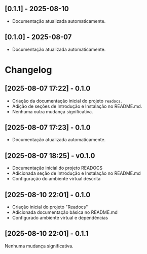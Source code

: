 ## [0.1.1] - 2025-08-10
- Documentação atualizada automaticamente.

## [0.1.0] - 2025-08-07
- Documentação atualizada automaticamente.

# Changelog

## [2025-08-07 17:22] - 0.1.0
- Criação da documentação inicial do projeto `readocs`.
- Adição de seções de Introdução e Instalação no README.md.
- Nenhuma outra mudança significativa.

## [2025-08-07 17:23] - 0.1.0
- Documentação atualizada automaticamente.

## [2025-08-07 18:25] - v0.1.0
- Documentação inicial do projeto READOCS
- Adicionada seção de Introdução e Instalação no README.md
- Configuração do ambiente virtual descrita

## [2025-08-10 22:01] - 0.1.0
- Criação inicial do projeto "Readocs"
- Adicionada documentação básica no README.md
- Configurado ambiente virtual e dependências

## [2025-08-10 22:01] - 0.1.1
Nenhuma mudança significativa.

